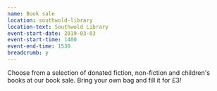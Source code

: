 ```yaml
---
name: Book sale
location: southwold-library
location-text: Southwold Library
event-start-date: 2019-03-03
event-start-time: 1400
event-end-time: 1530
breadcrumb: y
---
```


Choose from a selection of donated fiction, non-fiction and children's books at our book sale. Bring your own bag and fill it for £3!
